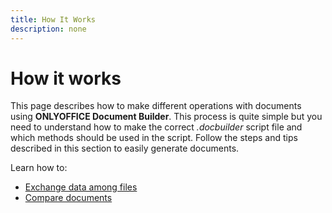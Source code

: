 ```yaml
---
title: How It Works
description: none
---
```

# How it works

This page describes how to make different operations with documents using **ONLYOFFICE Document Builder**. This process is quite simple but you need to understand how to make the correct *.docbuilder* script file and which methods should be used in the script. Follow the steps and tips described in this section to easily generate documents.

Learn how to:

* [Exchange data among files](/docbuilder/howitworks/globalvariable)
* [Compare documents](/docbuilder/howitworks/comparedocuments)
